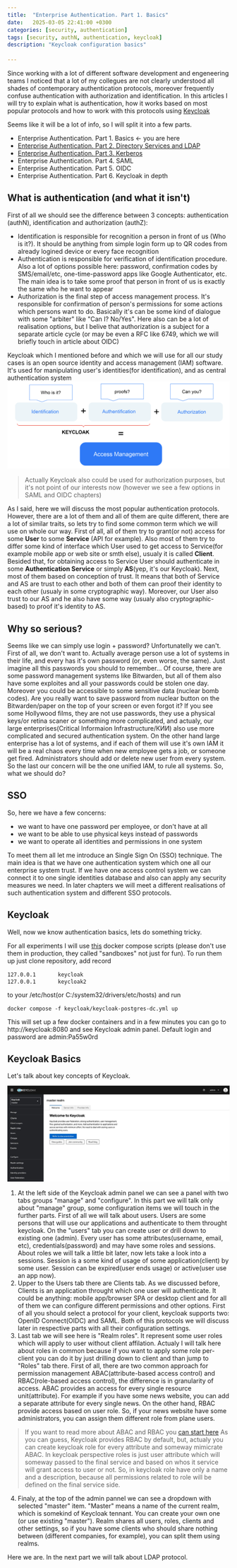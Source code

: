 ```yaml
---
title:  "Enterprise Authentication. Part 1. Basics"
date:   2025-03-05 22:41:00 +0300
categories: [security, authentication]
tags: [security, authN, authentication, keycloak]
description: "Keycloak configuration basics"

---
```


Since working with a lot of different software development and engeneering teams I noticed that a lot of my collegues are not clearly understood all shades of contemporary authentication protocols, moreover frequently confuse authentication with authorization and identification. In this articles I will try to explain what is authentication, how it works based on most popular protocols and how to work with this protocols using [Keycloak](https://www.keycloak.org/)

Seems like it will be a lot of info, so I will split it into a few parts. 

- Enterprise Authentication. Part 1. Basics <- you are here
- [Enterprise Authentication. Part 2. Directory Services and LDAP](/posts/authn-ldap) 
- [Enterprise Authentication. Part 3. Kerberos](/posts/authn-krb)
- Enterprise Authentication. Part 4. SAML
- Enterprise Authentication. Part 5. OIDC
- Enterprise Authentication. Part 6. Keycloak in depth

## What is authentication (and what it isn't)
First of all we should see the difference between 3 concepts: authentication (authN), identification and authorization (authZ):

- Identification is responsible for recognition a person in front of us (Who is it?). It should be anything from simple login form up to QR codes from already logined device or every face recognition
- Authentication is responsible for verification of identification procedure. Also a lot of options possible here: password, confirmation codes by SMS/email/etc, one-time-password apps like Google Authenticator, etc. The main idea is to take some proof that person in front of us is exactly the same who he want to appear
- Authorization is the final step of access management process. It's responsible for confirmation of person's permissions for some actions which persons want to do. Basically it's can be some kind of dialogue with some "arbiter" like "Can I? No/Yes". Here also can be a lot of realisation options, but I belive that authorization is a subject for a separate article cycle (or may be even a RFC like 6749, which we will briefly touch in article about OIDC)

Keycloak which I mentioned before and which we will use for all our study cases is an open source identity and access management (IAM) software. It's used for manipulating user's identities(for identification), and as central authentication system
![access management](/assets/img/authn/access_management.png)
> Actually Keycloak also could be used for authorization purposes, but it's not point of our interests now (however we see a few options in SAML and OIDC chapters)

As I said, here we will discuss the most popular authentication protocols. However, there are a lot of them and all of them are quite different, there are a lot of similar traits, so lets try to find some common term which we will use on whole our way. First of all, all of them try to grant(or not) access for some __User__ to some __Service__ (API for example). Also most of them try to differ some kind of interface which User used to get access to Service(for example mobile app or web site or smth else), usualy it is called __Client__. Besided that, for obtaining access to Service User should authenticate in some __Authentication Service__ or simply __AS__(yep, it's our Keycloak). Next, most of them based on conception of trust. It means that both of Service and AS are trust to each other and both of them can proof their identity to each other (usualy in some cryptographic way). Moreover, our User also trust to our AS and he also have some way (usualy also cryptographic-based) to proof it's identity to AS.


## Why so serious? 
Seems like we can simply use login + password? Unfortunatelly we can't. First of all, we don't want to. Actually average person use a lot of systems in their life, and every has it's own password (or, even worse, the same). Just imagine all  this passwords you should to remember...  Of course, there are some password management systems like Bitwarden, but all of them also have some exploites and all your passwords could be stolen one day. Moreover you could be accessible to some sensitive data (nuclear bomb codes). Are you really want to save password from nuclear button on the Bitwarden/paper on the top of your screen or even forgot it? If you see some Hollywood films, they are not use passwords, they use a physical keys/or retina scaner or something more complicated, and actualy, our large enterprises(Critical Informaion Infrastructure/КИИ) also use more complicated and secured authentication system. On the other hand large enterprise has a lot of systems, and if each of them will use it's own IAM it will be a real chaos every time when new employee gets a job, or someone get fired. Administrators should add or delete new user from every system. So the last our concern will be the one unified IAM, to rule all systems. So, what we should do?

## SSO

So, here we have a few concerns:
- we want to have one password per employee, or don't have at all
- we want to be able to use physical keys instead of passwords
- we want to operate all identities and permissions in one system

To meet them all let me introduce an Single Sign On (SSO) technique. The main idea is that we have one authentication system which one all our enterprise system trust. If we have one access control system we can connect it to one single identities database and also can apply any security measures we need. In later chapters we will meet a different realisations of such authentication system and different SSO protocols.

## Keycloak
Well, now we know authentication basics, lets do something tricky.

For all experiments I will use [this](https://github.com/ondator/sandboxes) docker compose scripts (please don't use them in production, they called "sandboxes" not just for fun). To run them up just clone repository, add record
```
127.0.0.1       keycloak
127.0.0.1       keycloak2
``` 
to your /etc/host(or C:/system32/drivers/etc/hosts) and run

```
docker compose -f keycloak/keycloak-postgres-dc.yml up
```

This will set up a few docker containers and in a few minutes you can go to http://keycloak:8080 and see Keycloak admin panel. Default login and password are admin:Pa55w0rd

## Keycloak Basics

Let's talk about key concepts of Keycloak.

![access management](/assets/img/authn/kc.jpg)

1. At the left side of the Keycloak admin panel we can see a panel with two tabs groups "manage" and "configure". In this part we will talk only about "manage" group, some configuration items we will touch in the further parts. First of all we will talk about users. Users are some persons that will use our applications and authenticate to them throught keycloak. On the "users" tab you can create user or drill down to existing one (admin). Every user has some attributes(username, email, etc), credentials(password) and may have some roles and sessions. About roles we will talk a little bit later, now lets take a look into a sessions. Session is a some kind of usage of some application(client) by some user. Session can be expired(user ends usage) or active(user use an app now).
2. Upper to the Users tab there are Clients tab. As we discussed before, Clients is an application throught which one user will authenticate. It could be anything: mobile app/browser SPA or desktop client and for all of them we can configure different permissions and other options. First of all you should select a protocol for your client, keycloak supports two: OpenID Connect(OIDC) and SAML. Both of this protocols we will discuss later in respective parts with all their configuration settings.
3. Last tab we will see here is "Realm roles". It represent some user roles which will apply to user without client affilation. Actualy I will talk here about roles in common because if you want to apply some role per-client you can do it by just drilling down to client and than jump to "Roles" tab there.
    First of all, there are two common approach for permission management ABAC(attribute-based access control) and RBAC(role-based access control), the difference is in granularity of access. ABAC provides an access for every single resource unit(attribute). For example if you have some news website, you can add a separate attribute for every single news. On the other hand, RBAC provide access based on user role. So, if your news website have some administrators, you can assign them different role from plane users.
> If you want to read more about ABAC and RBAC you [can start here](https://www.okta.com/identity-101/role-based-access-control-vs-attribute-based-access-control/)
As you can guess, Keycloak provides RBAC by default, but, actualy you can create keycloak role for every attribute and someway mimicrate ABAC. 
In keycloak perspective roles is just user attribute which will someway passed to the final service and based on whos it service will grant access to user or not. So, in keycloak role have only a name and a description, because all permissions related to role will be defined on the final service side.
4. Finaly, at the top of the admin pannel we can see a dropdown with selected "master" item. "Master" means a name of the current realm, which is somekind of Keycloak tennant. You can create your own one (or use existing "master"). Realm shares all users, roles, clients and other settings, so if you have some clients who should share nothing between (different companies, for example), you can split them using realms.

Here we are. In the next part we will talk about LDAP protocol.